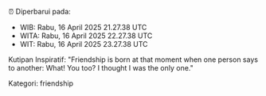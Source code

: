 ⏰ Diperbarui pada:
- WIB: Rabu, 16 April 2025 21.27.38 UTC
- WITA: Rabu, 16 April 2025 22.27.38 UTC
- WIT: Rabu, 16 April 2025 23.27.38 UTC

Kutipan Inspiratif:
"Friendship is born at that moment when one person says to another: What! You too? I thought I was the only one."


Kategori: friendship

